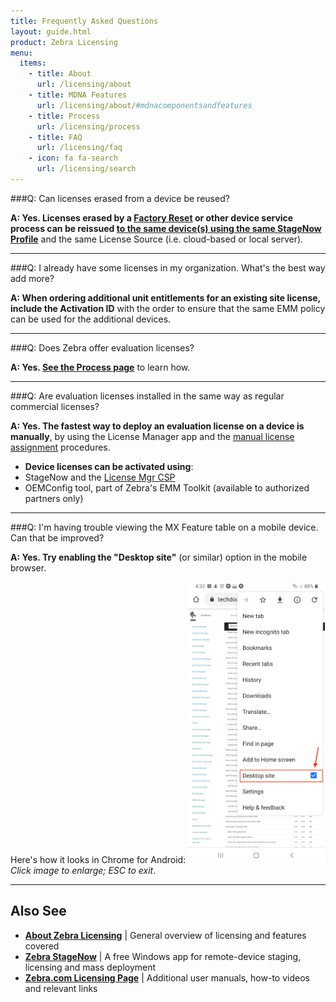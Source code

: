 ```yaml
---
title: Frequently Asked Questions
layout: guide.html
product: Zebra Licensing
menu:
  items:
    - title: About
      url: /licensing/about
    - title: MDNA Features
      url: /licensing/about/#mdnacomponentsandfeatures
    - title: Process
      url: /licensing/process
    - title: FAQ
      url: /licensing/faq
    - icon: fa fa-search
      url: /licensing/search
---
```


###Q: Can licenses erased from a device be reused?

**A: Yes. Licenses erased by a [Factory Reset](/mx/powermgr/#enterprisereset) or other device service process can be reissued <u>to the same device(s) using the same StageNow Profile</u>** and the same License Source (i.e. cloud-based or local server). 

-----

###Q: I already have some licenses in my organization. What's the best way add more?  


**A: When ordering additional unit entitlements for an existing site license, include the Activation ID** with the order to ensure that the same EMM policy can be used for the additional devices.

-----

###Q: Does Zebra offer evaluation licenses? 

**A: Yes. [See the Process page](../process/#evaluationlicense)** to learn how.  

-----

###Q: Are evaluation licenses installed in the same way as regular commercial licenses? 

**A: Yes. The fastest way to deploy an evaluation license on a device is manually**, by using the License Manager app and the [manual license assignment](../process/#iiimanuallyassignlicense) procedures.

* **Device licenses can be activated using**: 
 * StageNow and the [License Mgr CSP](https://techdocs.zebra.com/stagenow/latest/csp/license)
 * OEMConfig tool, part of Zebra's EMM Toolkit (available to authorized partners only)

-----

###Q: I'm having trouble viewing the MX Feature table on a mobile device. Can that be improved? 

**A: Yes. Try enabling the "Desktop site"** (or similar) option in the mobile browser. 

Here's how it looks in Chrome for Android: 
<img alt="image" style="height:450px" src="view desktop checkbox in chrome.jpg"/>
_Click image to enlarge; ESC to exit_. 
<br>

-----

## Also See

* **[About Zebra Licensing](../faq)** | General overview of licensing and features covered 
* **[Zebra StageNow](/stagenow)** | A free Windows app for remote-device staging, licensing and mass deployment 
* **[Zebra.com Licensing Page](https://www.zebra.com/us/en/support-downloads/software-licensing.html)** | Additional user manuals, how-to videos and relevant links
